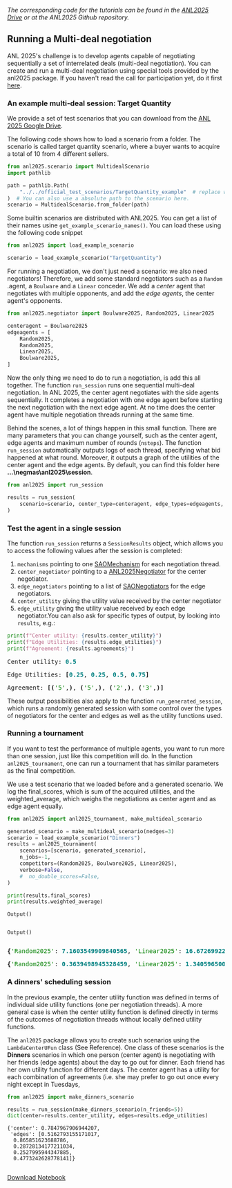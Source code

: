 *The corresponding code for the tutorials can be found in the [ANL2025 Drive](https://drive.google.com/drive/folders/1xc5qt7XlZQQv6q1NVnu2vP6Ou-YOQUms?usp=drive_link) or at the ANL2025 Github repository.*

## Running a Multi-deal negotiation

ANL 2025's challenge is to develop agents capable of negotiating sequentially a set of interrelated deals (multi-deal negotiation). You can create and run a multi-deal negotiation using special tools provided by the anl2025 package. If you haven't read the call for participation yet, do it first [here](https://drive.google.com/drive/folders/1xc5qt7XlZQQv6q1NVnu2vP6Ou-YOQUms?usp=drive_link).

### An example multi-deal session: Target Quantity
We provide a set of test scenarios that you can download from the [ANL 2025 Google Drive](https://drive.google.com/drive/folders/1xc5qt7XlZQQv6q1NVnu2vP6Ou-YOQUms?usp=drive_link).

The following code shows how to load a scenario from a folder.  The scenario is called target quantity scenario, where a buyer wants to acquire a total of 10 from 4 different sellers.

```python
from anl2025.scenario import MultidealScenario
import pathlib

path = pathlib.Path(
    "../../official_test_scenarios/TargetQuantity_example"  # replace with the actual path.
)  # You can also use a absolute path to the scenario here.
scenario = MultidealScenario.from_folder(path)
```

Some builtin scenarios are distributed with ANL2025. You can get a list of their names usine `get_example_scenario_names()`. You can load these using the following code snippet



```python
from anl2025 import load_example_scenario

scenario = load_example_scenario("TargetQuantity")
```

For running a negotiation, we don't just need a scenario: we also need negotiators! Therefore, we add some standard negotiators such as a `Random` .agent, a `Boulware` and a `Linear` conceder. We add a *center*  agent that negotiates with multiple opponents, and add the *edge agents*, the center agent's opponents.




```python
from anl2025.negotiator import Boulware2025, Random2025, Linear2025

centeragent = Boulware2025
edgeagents = [
    Random2025,
    Random2025,
    Linear2025,
    Boulware2025,
]
```

Now the only thing we need to do to run a negotiation, is add this all together. The function `run_session` runs one sequential multi-deal negotiation. In ANL 2025, the center agent negotiates with the side agents sequentially. It completes a negotiation with one edge agent before starting the next negotiation with the next edge agent. At no time does the center agent have multiple negotiation threads running at the same time.

Behind the scenes, a lot of things happen in this small function. There are many parameters that you can change yourself, such as the center agent, edge agents and maximum number of rounds (`nsteps`). The function `run_session` automatically outputs logs of each thread, specifying what bid happened at what round. Moreover, it outputs a graph of the utilities of the center agent and the edge agents. By default, you can find this folder here **...\negmas\anl2025\session**.



```python
from anl2025 import run_session

results = run_session(
    scenario=scenario, center_type=centeragent, edge_types=edgeagents, nsteps=10
)
```

### Test the agent in a single session
The function `run_session` returns a `SessionResults` object, which allows you to access the following values after the session is completed:

1. `mechanisms` pointing to one [SAOMechanism](https://negmas.readthedocs.io/en/latest/api/negmas.sao.SAOMechanism.html#saomechanism) for each negotiation thread.
2. `center_negotiator` pointing to a [ANL2025Negotiator](https://autoneg.github.io/anl2025/reference/#anl2025.negotiator.ANL2025Negotiator) for the center negotiator.
3. `edge_negotiators` pointing to a list of [SAONegotiators](https://negmas.readthedocs.io/en/latest/api/negmas.sao.SAONegotiator.html#saonegotiator) for the edge negotiators.
4. `center_utility` giving the utility value received by the center negotiator
5. `edge_utility` giving the utility value received by each edge negotiator.You can also ask for specific types of output, by looking into `results`, e.g.:


```python
print(f"Center utility: {results.center_utility}")
print(f"Edge Utilities: {results.edge_utilities}")
print(f"Agreement: {results.agreements}")
```


<pre style="white-space:pre;overflow-x:auto;line-height:normal;font-family:Menlo,'DejaVu Sans Mono',consolas,'Courier New',monospace">Center utility: <span style="color: #008080; text-decoration-color: #008080; font-weight: bold">0.5</span>
</pre>




<pre style="white-space:pre;overflow-x:auto;line-height:normal;font-family:Menlo,'DejaVu Sans Mono',consolas,'Courier New',monospace">Edge Utilities: <span style="font-weight: bold">[</span><span style="color: #008080; text-decoration-color: #008080; font-weight: bold">0.25</span>, <span style="color: #008080; text-decoration-color: #008080; font-weight: bold">0.25</span>, <span style="color: #008080; text-decoration-color: #008080; font-weight: bold">0.5</span>, <span style="color: #008080; text-decoration-color: #008080; font-weight: bold">0.75</span><span style="font-weight: bold">]</span>
</pre>




<pre style="white-space:pre;overflow-x:auto;line-height:normal;font-family:Menlo,'DejaVu Sans Mono',consolas,'Courier New',monospace">Agreement: <span style="font-weight: bold">[(</span><span style="color: #008000; text-decoration-color: #008000">'5'</span>,<span style="font-weight: bold">)</span>, <span style="font-weight: bold">(</span><span style="color: #008000; text-decoration-color: #008000">'5'</span>,<span style="font-weight: bold">)</span>, <span style="font-weight: bold">(</span><span style="color: #008000; text-decoration-color: #008000">'2'</span>,<span style="font-weight: bold">)</span>, <span style="font-weight: bold">(</span><span style="color: #008000; text-decoration-color: #008000">'3'</span>,<span style="font-weight: bold">)]</span>
</pre>



These output possibilities also apply to the function `run_generated_session`, which runs a randomly generated session with some control over the types of negotiators for the center and edges as well as the utility functions used.


### Running a tournament
If you want to test the performance of multiple agents, you want to run more than one session, just like this competition will do. In the function `anl2025_tournament`, one can run a tournament that has similar parameters as the final competition.

We use a test scenario that we loaded before and a generated scenario. We log the final_scores, which is sum of the acquired utilities, and the weighted_average, which weighs the negotiations as center agent and as edge agent equally.




```python
from anl2025 import anl2025_tournament, make_multideal_scenario

generated_scenario = make_multideal_scenario(nedges=3)
scenario = load_example_scenario("Dinners")
results = anl2025_tournament(
    scenarios=[scenario, generated_scenario],
    n_jobs=-1,
    competitors=(Random2025, Boulware2025, Linear2025),
    verbose=False,
    #  no_double_scores=False,
)

print(results.final_scores)
print(results.weighted_average)
```


    Output()



<pre style="white-space:pre;overflow-x:auto;line-height:normal;font-family:Menlo,'DejaVu Sans Mono',consolas,'Courier New',monospace"></pre>




    Output()



<pre style="white-space:pre;overflow-x:auto;line-height:normal;font-family:Menlo,'DejaVu Sans Mono',consolas,'Courier New',monospace"></pre>




<pre style="white-space:pre;overflow-x:auto;line-height:normal;font-family:Menlo,'DejaVu Sans Mono',consolas,'Courier New',monospace"><span style="font-weight: bold">{</span><span style="color: #008000; text-decoration-color: #008000">'Random2025'</span>: <span style="color: #008080; text-decoration-color: #008080; font-weight: bold">7.1603549909840565</span>, <span style="color: #008000; text-decoration-color: #008000">'Linear2025'</span>: <span style="color: #008080; text-decoration-color: #008080; font-weight: bold">16.67269922314105</span>, <span style="color: #008000; text-decoration-color: #008000">'Boulware2025'</span>: <span style="color: #008080; text-decoration-color: #008080; font-weight: bold">15.920301455261356</span><span style="font-weight: bold">}</span>
</pre>




<pre style="white-space:pre;overflow-x:auto;line-height:normal;font-family:Menlo,'DejaVu Sans Mono',consolas,'Courier New',monospace"><span style="font-weight: bold">{</span><span style="color: #008000; text-decoration-color: #008000">'Random2025'</span>: <span style="color: #008080; text-decoration-color: #008080; font-weight: bold">0.3639498945328459</span>, <span style="color: #008000; text-decoration-color: #008000">'Linear2025'</span>: <span style="color: #008080; text-decoration-color: #008080; font-weight: bold">1.340596500091131</span>, <span style="color: #008000; text-decoration-color: #008000">'Boulware2025'</span>: <span style="color: #008080; text-decoration-color: #008080; font-weight: bold">0.9496052495791127</span><span style="font-weight: bold">}</span>
</pre>



### A dinners' scheduling session

In the previous example, the center utility function was defined in terms of individual side utility functions (one per negotiation threads). A more general case is when the center utility function is defined directly in terms of the outcomes of negotiation threads without locally defined utility functions.

The `anl2025` package allows you to create such scenarios using the `LambdaCenterUFun` class (See Reference). One class of these scenarios is the **Dinners** scenarios in which one person (center agent) is negotiating with her friends (edge agents) about the day to go out for dinner. Each friend has her own utility function for different days. The center agent has a utility for each combination of agreements (i.e. she may prefer to go out once every night except in Tuesdays,


```python
from anl2025 import make_dinners_scenario

results = run_session(make_dinners_scenario(n_friends=5))
dict(center=results.center_utility, edges=results.edge_utilities)
```




    {'center': 0.7847967906944207,
     'edges': [0.5162793155171017,
      0.865851623688786,
      0.28728134177211034,
      0.2527995944347885,
      0.4773242628778141]}




```python
```
[Download Notebook](/anl2025/tutorials/notebooks/Tutorial_run_a_negotiation.ipynb)
